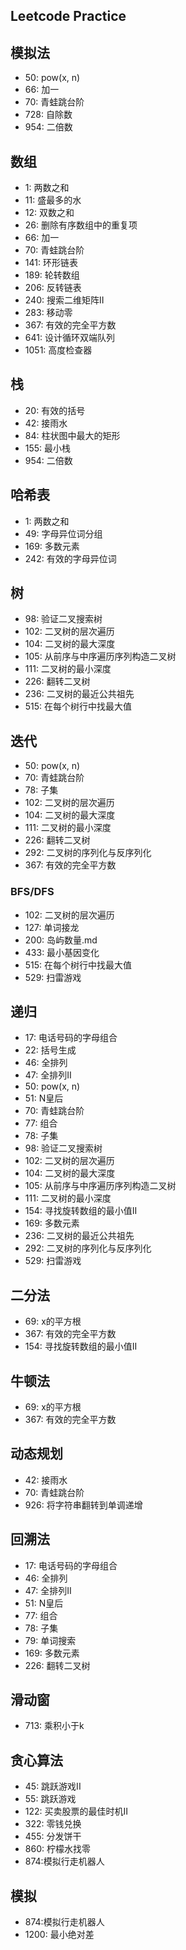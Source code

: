 ## Leetcode Practice


## 模拟法
* 50: pow(x, n)
* 66: 加一
* 70: 青蛙跳台阶
* 728: 自除数
* 954: 二倍数

## 数组
* 1: 两数之和
* 11: 盛最多的水
* 12: 双数之和
* 26: 删除有序数组中的重复项
* 66: 加一
* 70: 青蛙跳台阶
* 141: 环形链表
* 189: 轮转数组
* 206: 反转链表
* 240: 搜索二维矩阵II
* 283: 移动零
* 367: 有效的完全平方数
* 641: 设计循环双端队列
* 1051: 高度检查器

## 栈
* 20: 有效的括号
* 42: 接雨水
* 84: 柱状图中最大的矩形
* 155: 最小栈
* 954: 二倍数

## 哈希表
* 1: 两数之和
* 49: 字母异位词分组
* 169: 多数元素
* 242: 有效的字母异位词


## 树
* 98: 验证二叉搜索树
* 102: 二叉树的层次遍历
* 104: 二叉树的最大深度
* 105: 从前序与中序遍历序列构造二叉树
* 111: 二叉树的最小深度
* 226: 翻转二叉树
* 236: 二叉树的最近公共祖先
* 515: 在每个树行中找最大值

## 迭代
* 50: pow(x, n)
* 70: 青蛙跳台阶
* 78: 子集
* 102: 二叉树的层次遍历
* 104: 二叉树的最大深度
* 111: 二叉树的最小深度
* 226: 翻转二叉树
* 292: 二叉树的序列化与反序列化
* 367: 有效的完全平方数

### BFS/DFS
* 102: 二叉树的层次遍历
* 127: 单词接龙
* 200: 岛屿数量.md
* 433: 最小基因变化
* 515: 在每个树行中找最大值
* 529: 扫雷游戏

## 递归
* 17: 电话号码的字母组合
* 22: 括号生成
* 46: 全排列
* 47: 全排列II
* 50: pow(x, n)
* 51: N皇后
* 70: 青蛙跳台阶
* 77: 组合
* 78: 子集
* 98: 验证二叉搜索树
* 102: 二叉树的层次遍历
* 104: 二叉树的最大深度
* 105: 从前序与中序遍历序列构造二叉树
* 111: 二叉树的最小深度
* 154: 寻找旋转数组的最小值II
* 169: 多数元素
* 236: 二叉树的最近公共祖先
* 292: 二叉树的序列化与反序列化
* 529: 扫雷游戏

## 二分法
* 69: x的平方根
* 367: 有效的完全平方数
* 154: 寻找旋转数组的最小值II

## 牛顿法
* 69: x的平方根
* 367: 有效的完全平方数


## 动态规划
* 42: 接雨水
* 70: 青蛙跳台阶
* 926: 将字符串翻转到单调递增


## 回溯法
* 17: 电话号码的字母组合
* 46: 全排列
* 47: 全排列II
* 51: N皇后
* 77: 组合
* 78: 子集
* 79: 单词搜索
* 169: 多数元素
* 226: 翻转二叉树


## 滑动窗
* 713: 乘积小于k

## 贪心算法
* 45: 跳跃游戏II
* 55: 跳跃游戏
* 122: 买卖股票的最佳时机II
* 322: 零钱兑换
* 455: 分发饼干
* 860: 柠檬水找零
* 874:模拟行走机器人

## 模拟
* 874:模拟行走机器人
* 1200: 最小绝对差
